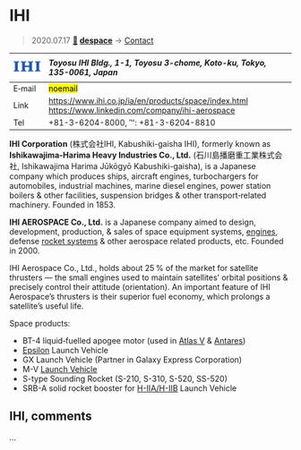 # IHI
> 2020.07.17 **[🚀](../index/index.md) [despace](index.md)** → [Contact](contact.md)

|[![](f/contact/i/ihi_logo1_thumb.png)](f/contact/i/ihi_logo1.png)|*Toyosu IHI Bldg., 1-1, Toyosu 3-chome, Koto-ku, Tokyo, 135-0061, Japan*|
|:--|:--|
|E‑mail| <mark>noemail</mark> |
|Link| <https://www.ihi.co.jp/ia/en/products/space/index.html><br> <https://www.linkedin.com/company/ihi-aerospace> |
|Tel| +81-3-6204-8000, ℻: +81-3-6204-8810  |

**IHI Corporation** (株式会社IHI, Kabushiki-gaisha IHI), formerly known as **Ishikawajima-Harima Heavy Industries Co., Ltd.** (石川島播磨重工業株式会社, Ishikawajima Harima Jūkōgyō Kabushiki-gaisha), is a Japanese company which produces ships, aircraft engines, turbochargers for automobiles, industrial machines, marine diesel engines, power station boilers & other facilities, suspension bridges & other transport‑related machinery. Founded in 1853.

**IHI AEROSPACE Co., Ltd.** is a Japanese company aimed to design, development, production, & sales of space equipment systems, [engines](ps.md), defense [rocket systems](lv.md) & other aerospace related products, etc. Founded in 2000.

IHI Aerospace Co., Ltd., holds about 25 % of the market for satellite thrusters — the small engines used to maintain satellites’ orbital positions & precisely control their attitude (orientation). An important feature of IHI Aerospace’s thrusters is their superior fuel economy, which prolongs a satellite’s useful life.

Space products:

   - BT-4 liquid‑fuelled apogee motor (used in [Atlas V](atlas) & [Antares](antares.md))
   - [Epsilon](epsilon.md) Launch Vehicle
   - GX Launch Vehicle (Partner in Galaxy Express Corporation)
   - M-V [Launch Vehicle](lv.md)
   - S-type Sounding Rocket (S-210, S-310, S-520, SS-520)
   - SRB-A solid rocket booster for [H-IIA/H-IIB](h2.md) Launch Vehicle

<p style="page-break-after:always"> </p>

## IHI, comments

…

